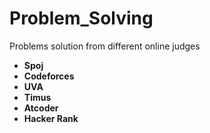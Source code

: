 # Problem_Solving
Problems solution from different online judges

- **Spoj**
- **Codeforces**
- **UVA**
- **Timus**
- **Atcoder**
- **Hacker Rank**
